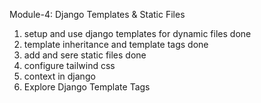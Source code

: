 Module-4: Django Templates & Static Files

1. setup and use django templates for dynamic files done
2. template inheritance and template tags done
3. add and sere static files done
4. configure tailwind css 
5. context in django
6. Explore Django Template Tags
